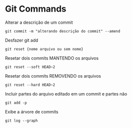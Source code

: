 # Git Commands


Alterar a descrição de um commit

```
git commit -m "alterando descrição do commit" --amend
```

Desfazer git add

```
git reset {nome arquivo ou sem nome}
```

Resetar dois commits MANTENDO os arquivos

```
git reset --soft HEAD~2
```

Resetar dois commits REMOVENDO os arquivos

```
git reset --hard HEAD~2
```

Incluir partes do arquivo editado em um commit e partes não

```
git add -p
```

Exibe a árvore de commits

```
git log --graph
```
